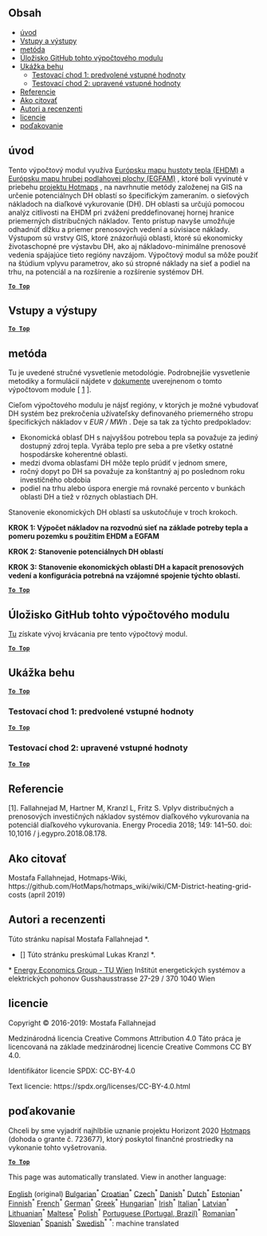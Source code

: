 <h2> Obsah </h2><ul><li> <a href="#introduction">úvod</a> </li><li> <a href="#inputs-and-outputs">Vstupy a výstupy</a> </li><li> <a href="#method">metóda</a> </li><li> <a href="#GitHub-Repository-of-this-calculation-module">Úložisko GitHub tohto výpočtového modulu</a> </li><li> <a href="#sample-run">Ukážka behu</a> <ul><li> <a href="#test-run-1-default-input-values">Testovací chod 1: predvolené vstupné hodnoty</a> </li><li> <a href="#test-run-2-modified-input-values">Testovací chod 2: upravené vstupné hodnoty</a> </li></ul></li><li> <a href="#references">Referencie</a> </li><li> <a href="#how-to-cite">Ako citovať</a> </li><li> <a href="#authors-and-reviewers">Autori a recenzenti</a> </li><li> <a href="#license">licencie</a> </li><li> <a href="#acknowledgement">poďakovanie</a> </li></ul><h2> úvod </h2><p> Tento výpočtový modul využíva <a href="https://gitlab.com/hotmaps/heat/heat_tot_curr_density">Európsku mapu hustoty tepla (EHDM)</a> a <a href="https://gitlab.com/hotmaps/gfa_tot_curr_density">Európsku mapu hrubej podlahovej plochy (EGFAM)</a> , ktoré boli vyvinuté v priebehu <a href="https://www.hotmaps-project.eu/">projektu Hotmaps</a> , na navrhnutie metódy založenej na GIS na určenie potenciálnych DH oblastí so špecifickým zameraním. o sieťových nákladoch na diaľkové vykurovanie (DH). DH oblasti sa určujú pomocou analýz citlivosti na EHDM pri zvážení preddefinovanej hornej hranice priemerných distribučných nákladov. Tento prístup navyše umožňuje odhadnúť dĺžku a priemer prenosových vedení a súvisiace náklady. Výstupom sú vrstvy GIS, ktoré znázorňujú oblasti, ktoré sú ekonomicky životaschopné pre výstavbu DH, ako aj nákladovo-minimálne prenosové vedenia spájajúce tieto regióny navzájom. Výpočtový modul sa môže použiť na štúdium vplyvu parametrov, ako sú stropné náklady na sieť a podiel na trhu, na potenciál a na rozšírenie a rozšírenie systémov DH. </p><p><ins> <code><strong><a href="#table-of-contents">To Top</a></strong></code> </ins> </p><h2> Vstupy a výstupy </h2><p><ins> <code><strong><a href="#table-of-contents">To Top</a></strong></code> </ins> </p><h2> metóda </h2><p> Tu je uvedené stručné vysvetlenie metodológie. Podrobnejšie vysvetlenie metodiky a formulácií nájdete v <a href="https://www.sciencedirect.com/science/article/pii/S1876610218304740">dokumente</a> uverejnenom o tomto výpočtovom module [ <a href="#References">1</a> ]. </p><p> Cieľom výpočtového modulu je nájsť regióny, v ktorých je možné vybudovať DH systém bez prekročenia užívateľsky definovaného priemerného stropu špecifických nákladov v <em><em>EUR / MWh</em></em> . Deje sa tak za týchto predpokladov: </p><ul><li> Ekonomická oblasť DH s najvyššou potrebou tepla sa považuje za jediný dostupný zdroj tepla. Vyrába teplo pre seba a pre všetky ostatné hospodárske koherentné oblasti. </li><li> medzi dvoma oblasťami DH môže teplo prúdiť v jednom smere, </li><li> ročný dopyt po DH sa považuje za konštantný aj po poslednom roku investičného obdobia </li><li> podiel na trhu alebo úspora energie má rovnaké percento v bunkách oblasti DH a tiež v rôznych oblastiach DH. </li></ul><p> Stanovenie ekonomických DH oblastí sa uskutočňuje v troch krokoch. </p><p> <strong>KROK 1: Výpočet nákladov na rozvodnú sieť na základe potreby tepla a pomeru pozemku s použitím EHDM a EGFAM</strong> </p><p> <strong>KROK 2: Stanovenie potenciálnych DH oblastí</strong> </p><p> <strong>KROK 3: Stanovenie ekonomických oblastí DH a kapacít prenosových vedení a konfigurácia potrebná na vzájomné spojenie týchto oblastí.</strong> </p><p><ins> <code><strong><a href="#table-of-contents">To Top</a></strong></code> </ins> </p><h2> Úložisko GitHub tohto výpočtového modulu </h2><p> <a href="https://github.com/HotMaps/dh_economic_assessment/tree/develop">Tu</a> získate vývoj krvácania pre tento výpočtový modul. </p><p><ins> <code><strong><a href="#table-of-contents">To Top</a></strong></code> </ins> </p><h2> Ukážka behu </h2><p><ins> <code><strong><a href="#table-of-contents">To Top</a></strong></code> </ins> </p><h3> Testovací chod 1: predvolené vstupné hodnoty </h3><p><ins> <code><strong><a href="#table-of-contents">To Top</a></strong></code> </ins> </p><h3> Testovací chod 2: upravené vstupné hodnoty </h3><p><ins> <code><strong><a href="#table-of-contents">To Top</a></strong></code> </ins> </p><h2> Referencie </h2><p> [1]. Fallahnejad M, Hartner M, Kranzl L, Fritz S. Vplyv distribučných a prenosových investičných nákladov systémov diaľkového vykurovania na potenciál diaľkového vykurovania. Energy Procedia 2018; 149: 141–50. doi: 10,1016 / j.egypro.2018.08.178. </p><h2> Ako citovať </h2><p> Mostafa Fallahnejad, Hotmaps-Wiki, https://github.com/HotMaps/hotmaps_wiki/wiki/CM-District-heating-grid-costs (apríl 2019) </p><h2> Autori a recenzenti </h2><p> Túto stránku napísal Mostafa Fallahnejad *. </p><ul><li> [] Túto stránku preskúmal Lukas Kranzl *. </li></ul><p> * <a href="https://eeg.tuwien.ac.at/">Energy Economics Group - TU Wien</a> Inštitút energetických systémov a elektrických pohonov Gusshausstrasse 27-29 / 370 1040 Wien </p><h2> licencie </h2><p> Copyright © 2016-2019: Mostafa Fallahnejad </p><p> Medzinárodná licencia Creative Commons Attribution 4.0 Táto práca je licencovaná na základe medzinárodnej licencie Creative Commons CC BY 4.0. </p><p> Identifikátor licencie SPDX: CC-BY-4.0 </p><p> Text licencie: https://spdx.org/licenses/CC-BY-4.0.html </p><h2> poďakovanie </h2><p> Chceli by sme vyjadriť najhlbšie uznanie projektu Horizont 2020 <a href="https://www.hotmaps-project.eu">Hotmaps</a> (dohoda o grante č. 723677), ktorý poskytol finančné prostriedky na vykonanie tohto vyšetrovania. </p><p><ins> <code><strong><a href="#table-of-contents">To Top</a></strong></code> </ins> </p>

This page was automatically translated. View in another language:

[English](en-CM-District-heating-potential-economic-assessment) (original) [Bulgarian](bg-CM-District-heating-potential-economic-assessment)<sup>\*</sup> [Croatian](hr-CM-District-heating-potential-economic-assessment)<sup>\*</sup> [Czech](cs-CM-District-heating-potential-economic-assessment)<sup>\*</sup> [Danish](da-CM-District-heating-potential-economic-assessment)<sup>\*</sup> [Dutch](nl-CM-District-heating-potential-economic-assessment)<sup>\*</sup> [Estonian](et-CM-District-heating-potential-economic-assessment)<sup>\*</sup> [Finnish](fi-CM-District-heating-potential-economic-assessment)<sup>\*</sup> [French](fr-CM-District-heating-potential-economic-assessment)<sup>\*</sup> [German](de-CM-District-heating-potential-economic-assessment)<sup>\*</sup> [Greek](el-CM-District-heating-potential-economic-assessment)<sup>\*</sup> [Hungarian](hu-CM-District-heating-potential-economic-assessment)<sup>\*</sup> [Irish](ga-CM-District-heating-potential-economic-assessment)<sup>\*</sup> [Italian](it-CM-District-heating-potential-economic-assessment)<sup>\*</sup> [Latvian](lv-CM-District-heating-potential-economic-assessment)<sup>\*</sup> [Lithuanian](lt-CM-District-heating-potential-economic-assessment)<sup>\*</sup> [Maltese](mt-CM-District-heating-potential-economic-assessment)<sup>\*</sup> [Polish](pl-CM-District-heating-potential-economic-assessment)<sup>\*</sup> [Portuguese (Portugal, Brazil)](pt-CM-District-heating-potential-economic-assessment)<sup>\*</sup> [Romanian](ro-CM-District-heating-potential-economic-assessment)<sup>\*</sup>  [Slovenian](sl-CM-District-heating-potential-economic-assessment)<sup>\*</sup> [Spanish](es-CM-District-heating-potential-economic-assessment)<sup>\*</sup> [Swedish](sv-CM-District-heating-potential-economic-assessment)<sup>\*</sup>
<sup>\*</sup>: machine translated
